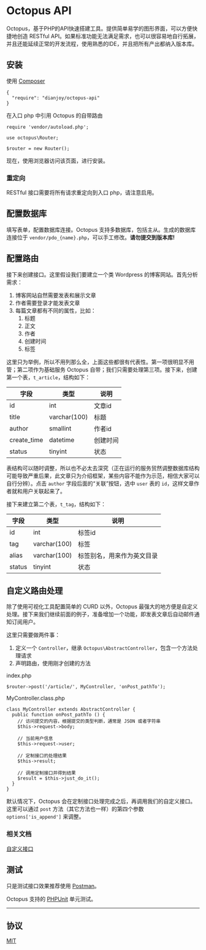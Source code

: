 # Octopus API

Octopus，基于PHP的API快速搭建工具。提供简单易学的图形界面，可以方便快捷地创造 RESTful API。如果标准功能无法满足需求，也可以很容易地自行拓展，并且还能延续正常的开发流程，使用熟悉的IDE，并且把所有产出都纳入版本库。

## 安装

使用 [Composer](https://getcomposer.org/)

    {
      "require": "dianjoy/octopus-api"
    }
    
在入口 php 中引用 Octopus 的自带路由

    require 'vendor/autoload.php';
    
    use octopus\Router;
    
    $router = new Router();
    
现在，使用浏览器访问该页面，进行安装。

### 重定向

RESTful 接口需要将所有请求重定向到入口 php，请注意启用。

## 配置数据库

填写表单，配置数据库连接。Octopus 支持多数据库，包括主从。生成的数据库连接位于 `vendor/pdo_{name}.php`，可以手工修改。**请勿提交到版本库!**

## 配置路由

接下来创建接口。这里假设我们要建立一个类 Wordpress 的博客网站。首先分析需求：

1. 博客网站自然需要发表和展示文章
2. 作者需要登录才能发表文章
3. 每篇文章都有不同的属性，比如：
    1. 标题
    2. 正文
    3. 作者
    4. 创建时间
    5. 标签

这里只为举例，所以不用列那么全，上面这些都很有代表性。第一项很明显不用管；第二项作为基础服务 Octopus 自带；我们只需要处理第三项。接下来，创建第一个表，`t_article`，结构如下：

| 字段 | 类型 | 说明 |
| ---- | ---- | ---- |
| id | int | 文章id |
| title | varchar(100) | 标题 |
| author | smallint | 作者id |
| create_time | datetime | 创建时间 |
| status | tinyint | 状态 |

表结构可以随时调整，所以也不必太去深究（正在运行的服务贸然调整数据库结构可能导致严重后果，此文章只为介绍框架，某些内容不能作为示范，相信大家可以自行分辨）。点击 `author` 字段后面的“关联”按钮，选中 `user` 表的 `id`，这样文章作者就和用户关联起来了。

接下来建立第二个表，`t_tag`，结构如下：

| 字段 | 类型 | 说明 |
| ---- | ---- | ---- |
| id | int | 标签id |
| tag | varchar(100) | 标签 |
| alias | varchar(100) | 标签别名，用来作为英文目录 |
| status | tinyint| 状态 |


## 自定义路由处理

除了使用可视化工具配置简单的 CURD 以外，Octopus 最强大的地方便是自定义处理。接下来我们继续前面的例子，准备增加一个功能，即发表文章后自动邮件通知订阅用户。

这里只需要做两件事：

1. 定义一个 `Controller`，继承 `Octopus\AbstractController`，包含一个方法处理请求
2. 声明路由，使用刚才创建的方法

index.php

    $router->post('/article/', MyController, 'onPost_pathTo');
    
MyController.class.php

    class MyController extends AbstractController {
      public function onPost_pathTo () {
        // 访问提交的内容，根据提交的类型判断，通常是 JSON 或者字符串
        $this->request->body;
        
        // 当前用户信息
        $this->request->user;
        
        // 定制接口的处理结果
        $this->result;
        
        // 调用定制接口并得到结果
        $result = $this->just_do_it();
      }  
    }     
    
默认情况下，Octopus 会在定制接口处理完成之后，再调用我们的自定义接口。这里可以通过 `post` 方法（其它方法也一样）的第四个参数 `options['is_append']` 来调整。 

### 相关文档

[自定义接口](./wiki/custom-api)

## 测试

只是测试接口效果推荐使用 [Postman](https://www.getpostman.com/)。

Octopus 支持的 [PHPUnit](https://phpunit.de/) 单元测试。

--------

## 协议

[MIT](./LICENSE)
